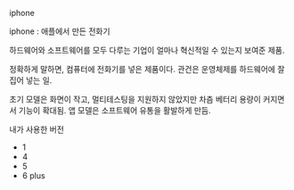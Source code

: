 
iphone

iphone
:   애플에서 만든 전화기

하드웨어와 소프트웨어를 모두 다루는 기업이 얼마나 혁신적일 수 있는지 보여준 제품.

정확하게 말하면, 컴퓨터에 전화기를 넣은 제품이다. 관건은 운영체제를 하드웨어에 잘 집어 넣는 일.

초기 모델은 화면이 작고, 멀티테스팅을 지원하지 않았지만 차츰 베터리 용량이 커지면서 기능이 확대됨. 앱 모델은 소프트웨어 유통을 활발하게 만듬.

내가 사용한 버전

* 1
* 4
* 5
* 6 plus

